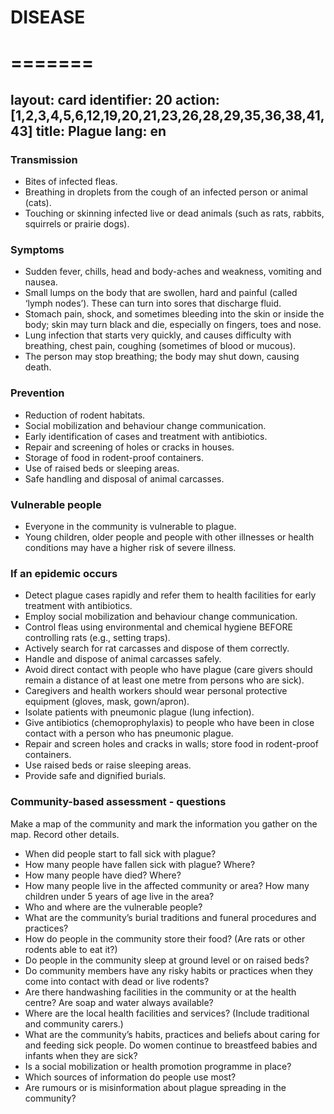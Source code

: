 
# DISEASE #
# ======= #
layout: card
identifier: 20
action: [1,2,3,4,5,6,12,19,20,21,23,26,28,29,35,36,38,41,43]
title: Plague
lang: en
---

### Transmission

- Bites of infected fleas. 
- Breathing in droplets from the cough of an infected person or animal (cats). 
- Touching or skinning infected live or dead animals (such as rats, rabbits, squirrels or prairie dogs). 

### Symptoms

- Sudden fever, chills, head and body-aches and weakness, vomiting and nausea. 
- Small lumps on the body that are swollen, hard and painful (called ‘lymph nodes’). These can turn into sores that discharge fluid. 
- Stomach pain, shock, and sometimes bleeding into the skin or inside the body; skin may turn black and die, especially on fingers, toes and nose. 
- Lung infection that starts very quickly, and causes difficulty with breathing, chest pain, coughing (sometimes of blood or mucous). 
- The person may stop breathing; the body may shut down, causing death. 

### Prevention

- Reduction of rodent habitats.
- Social mobilization and behaviour change communication. 
- Early identification of cases and treatment with antibiotics.
- Repair and screening of holes or cracks in houses. 
- Storage of food in rodent-proof containers.
- Use of raised beds or sleeping areas.
- Safe handling and disposal of animal carcasses. 

### Vulnerable people

- Everyone in the community is vulnerable to plague. 
- Young children, older people and people with other illnesses or health conditions may have a higher risk of severe illness. 

### If an epidemic occurs

- Detect plague cases rapidly and refer them to health facilities for early treatment with antibiotics. 
- Employ social mobilization and behaviour change communication. 
- Control fleas using environmental and chemical hygiene BEFORE controlling rats (e.g., setting traps). 
- Actively search for rat carcasses and dispose of them correctly. 
- Handle and dispose of animal carcasses safely.
- Avoid direct contact with people who have plague (care givers should remain a distance of at least one metre from persons who are sick).
- Caregivers and health workers should wear personal protective equipment (gloves, mask, gown/apron).
- Isolate patients with pneumonic plague (lung infection). 
- Give antibiotics (chemoprophylaxis) to people who have been in close contact with a person who has pneumonic plague.
- Repair and screen holes and cracks in walls; store food in rodent-proof containers. 
- Use raised beds or raise sleeping areas. 
- Provide safe and dignified burials.

### Community-based assessment - questions

Make a map of the community and mark the information you gather on the map. Record other details.
- When did people start to fall sick with plague?
- How many people have fallen sick with plague? Where? 
- How many people have died? Where? 
- How many people live in the affected community or area? How many children under 5 years of age live in the area? 
- Who and where are the vulnerable people? 
- What are the community’s burial traditions and funeral procedures and practices?
- How do people in the community store their food? (Are rats or other rodents able to eat it?) 
- Do people in the community sleep at ground level or on raised beds? 
- Do community members have any risky habits or practices when they come into contact with dead or live rodents? 
- Are there handwashing facilities in the community or at the health centre? Are soap and water always available? 
- Where are the local health facilities and services? (Include traditional and community carers.) 
- What are the community’s habits, practices and beliefs about caring for and feeding sick people. Do women continue to breastfeed babies and infants when they are sick?
- Is a social mobilization or health promotion programme in place? 
- Which sources of information do people use most? 
- Are rumours or is misinformation about plague spreading in the community?
